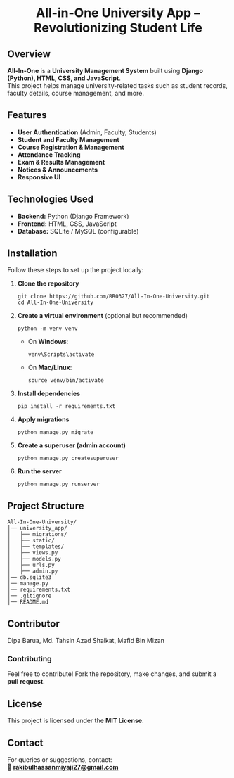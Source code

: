 <h1 align="center">All-in-One University App – Revolutionizing Student Life </h1>

## Overview
**All-In-One** is a **University Management System** built using **Django (Python), HTML, CSS, and JavaScript**.  
This project helps manage university-related tasks such as student records, faculty details, course management, and more.

## Features
- **User Authentication** (Admin, Faculty, Students)
- **Student and Faculty Management**
- **Course Registration & Management**
- **Attendance Tracking**
- **Exam & Results Management**
- **Notices & Announcements**
- **Responsive UI**

## Technologies Used
- **Backend:** Python (Django Framework)
- **Frontend:** HTML, CSS, JavaScript
- **Database:** SQLite / MySQL (configurable)

## Installation
Follow these steps to set up the project locally:

1. **Clone the repository**  
   ```
   git clone https://github.com/RR0327/All-In-One-University.git
   cd All-In-One-University
   ```

2. **Create a virtual environment** (optional but recommended)  
   ```
   python -m venv venv
   ```
   - On **Windows**:  
     ```
     venv\Scripts\activate
     ```
   - On **Mac/Linux**:  
     ```
     source venv/bin/activate
     ```

3. **Install dependencies**  
   ```
   pip install -r requirements.txt
   ```

4. **Apply migrations**  
   ```
   python manage.py migrate
   ```

5. **Create a superuser (admin account)**  
   ```
   python manage.py createsuperuser
   ```

6. **Run the server**  
   ```
   python manage.py runserver
   ```

## Project Structure
```
All-In-One-University/
│── university_app/
│   ├── migrations/
│   ├── static/
│   ├── templates/
│   ├── views.py
│   ├── models.py
│   ├── urls.py
│   ├── admin.py
│── db.sqlite3
│── manage.py
│── requirements.txt
│── .gitignore
│── README.md
```

## Contributor
Dipa Barua, Md. Tahsin Azad Shaikat, Mafid Bin Mizan

### **Contributing**
Feel free to contribute! Fork the repository, make changes, and submit a **pull request**.

## License
This project is licensed under the **MIT License**.

## Contact
For queries or suggestions, contact:  
📧 **rakibulhassanmiyaji27@gmail.com**
